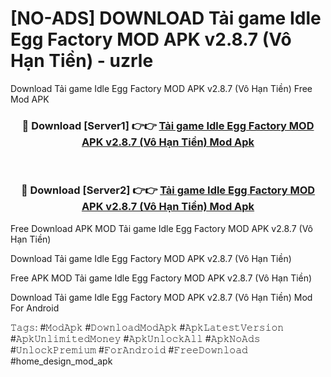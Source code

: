 # [NO-ADS] DOWNLOAD Tải game Idle Egg Factory MOD APK v2.8.7 (Vô Hạn Tiền) - uzrle
Download Tải game Idle Egg Factory MOD APK v2.8.7 (Vô Hạn Tiền) Free Mod APK

<div align="center">
<h3>🔴 Download [Server1] 👉👉 <a href="https://apk-comot.site?title=Tải_game_Idle_Egg_Factory_MOD_APK_v2.8.7_(Vô_Hạn_Tiền)">Tải game Idle Egg Factory MOD APK v2.8.7 (Vô Hạn Tiền) Mod Apk</a></h3><br>

<h3>🔴 Download [Server2] 👉👉 <a href="https://apk-comot.site?title=Tải_game_Idle_Egg_Factory_MOD_APK_v2.8.7_(Vô_Hạn_Tiền)">Tải game Idle Egg Factory MOD APK v2.8.7 (Vô Hạn Tiền) Mod Apk</a></h3>
</div>


Free Download APK MOD Tải game Idle Egg Factory MOD APK v2.8.7 (Vô Hạn Tiền)

Download Tải game Idle Egg Factory MOD APK v2.8.7 (Vô Hạn Tiền) 

Free APK MOD Tải game Idle Egg Factory MOD APK v2.8.7 (Vô Hạn Tiền) 

Download Tải game Idle Egg Factory MOD APK v2.8.7 (Vô Hạn Tiền) Mod For Android

𝚃𝚊𝚐𝚜: #𝙼𝚘𝚍𝙰𝚙𝚔 #𝙳𝚘𝚠𝚗𝚕𝚘𝚊𝚍𝙼𝚘𝚍𝙰𝚙𝚔 #𝙰𝚙𝚔𝙻𝚊𝚝𝚎𝚜𝚝𝚅𝚎𝚛𝚜𝚒𝚘𝚗 #𝙰𝚙𝚔𝚄𝚗𝚕𝚒𝚖𝚒𝚝𝚎𝚍𝙼𝚘𝚗𝚎𝚢 #𝙰𝚙𝚔𝚄𝚗𝚕𝚘𝚌𝚔𝙰𝚕𝚕 #𝙰𝚙𝚔𝙽𝚘𝙰𝚍𝚜 #𝚄𝚗𝚕𝚘𝚌𝚔𝙿𝚛𝚎𝚖𝚒𝚞𝚖 #𝙵𝚘𝚛𝙰𝚗𝚍𝚛𝚘𝚒𝚍 #𝙵𝚛𝚎𝚎𝙳𝚘𝚠𝚗𝚕𝚘𝚊𝚍 #home_design_mod_apk